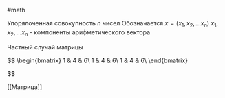 #math 

Упорялоченная совокупность  $n$ чисел
Обозначается $x = (x_1, x_2, \dots x_n)$
$x_1, x_2, \dots x_n$ - компоненты арифметического вектора

Частный случай матрицы

$$
\begin{bmatrix}
1 & 4 & 6\\
1 & 4 & 6\\
1 & 4 & 6\\
\end{bmatrix}

$$

[[Матрица]]